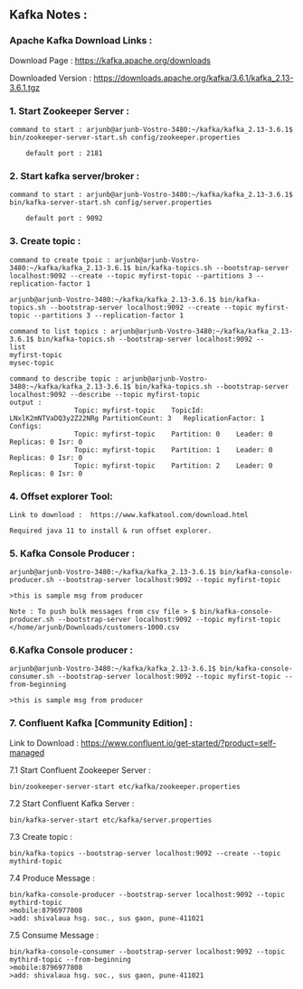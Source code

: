
## Kafka Notes :

### Apache Kafka Download Links : 

 Download Page : https://kafka.apache.org/downloads

 Downloaded Version : https://downloads.apache.org/kafka/3.6.1/kafka_2.13-3.6.1.tgz



### 1. Start Zookeeper Server :

	command to start : arjunb@arjunb-Vostro-3480:~/kafka/kafka_2.13-3.6.1$ bin/zookeeper-server-start.sh config/zookeeper.properties

		default port : 2181

### 2. Start kafka server/broker :

	command to start : arjunb@arjunb-Vostro-3480:~/kafka/kafka_2.13-3.6.1$ bin/kafka-server-start.sh config/server.properties
	
		default port : 9092
	
### 3. Create topic :
	
	command to create tpoic : arjunb@arjunb-Vostro-3480:~/kafka/kafka_2.13-3.6.1$ bin/kafka-topics.sh --bootstrap-server localhost:9092 --create --topic myfirst-topic --partitions 3 --replication-factor 1
	
	arjunb@arjunb-Vostro-3480:~/kafka/kafka_2.13-3.6.1$ bin/kafka-topics.sh --bootstrap-server localhost:9092 --create --topic myfirst-topic --partitions 3 --replication-factor 1
	
	command to list topics : arjunb@arjunb-Vostro-3480:~/kafka/kafka_2.13-3.6.1$ bin/kafka-topics.sh --bootstrap-server localhost:9092 --		list
	myfirst-topic
	mysec-topic

	command to describe topic : arjunb@arjunb-Vostro-3480:~/kafka/kafka_2.13-3.6.1$ bin/kafka-topics.sh --bootstrap-server localhost:9092 --describe --topic myfirst-topic
	output :	
					Topic: myfirst-topic	TopicId: LNxlK2mNTVaDQ3y2Z22NRg	PartitionCount: 3	ReplicationFactor: 1	Configs: 
					Topic: myfirst-topic	Partition: 0	Leader: 0	Replicas: 0	Isr: 0
					Topic: myfirst-topic	Partition: 1	Leader: 0	Replicas: 0	Isr: 0
					Topic: myfirst-topic	Partition: 2	Leader: 0	Replicas: 0	Isr: 0


### 4. Offset explorer Tool:
	Link to download :  https://www.kafkatool.com/download.html

	Required java 11 to install & run offset explorer.



### 5. Kafka Console Producer : 
	arjunb@arjunb-Vostro-3480:~/kafka/kafka_2.13-3.6.1$ bin/kafka-console-producer.sh --bootstrap-server localhost:9092 --topic myfirst-topic
	
	>this is sample msg from producer

	Note : To push bulk messages from csv file > $ bin/kafka-console-producer.sh --bootstrap-server localhost:9092 --topic myfirst-topic </home/arjunb/Downloads/customers-1000.csv


### 6.Kafka Console producer : 
	arjunb@arjunb-Vostro-3480:~/kafka/kafka_2.13-3.6.1$ bin/kafka-console-consumer.sh --bootstrap-server localhost:9092 --topic myfirst-topic --from-beginning

	>this is sample msg from producer



### 7. Confluent Kafka [Community Edition] :

Link to Download : https://www.confluent.io/get-started/?product=self-managed	


7.1 Start Confluent Zookeeper Server :
		
	bin/zookeeper-server-start etc/kafka/zookeeper.properties 

7.2 Start Confluent Kafka Server :

	bin/kafka-server-start etc/kafka/server.properties 

7.3 Create topic :

	bin/kafka-topics --bootstrap-server localhost:9092 --create --topic mythird-topic

7.4 Produce Message :
	
	bin/kafka-console-producer --bootstrap-server localhost:9092 --topic mythird-topic
	>mobile:8796977808 
	>add: shivalaua hsg. soc., sus gaon, pune-411021


7.5 Consume Message :

	bin/kafka-console-consumer --bootstrap-server localhost:9092 --topic mythird-topic --from-beginning
	>mobile:8796977808
	>add: shivalaua hsg. soc., sus gaon, pune-411021
